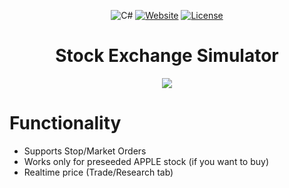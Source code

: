 <div align="center">
  
![C#](https://img.shields.io/badge/Language-C%23-blue?style=flat-square)
[![Website](https://img.shields.io/badge/Website-url-blue?style=flat-square)](https://stockexchange-ui.pages.dev/)
[![License](https://img.shields.io/github/license/numinnex/Wixapol_Shop_Web?style=flat-square)](https://github.com/numinnex/Wixapol_Shop_Web/blob/master/LICENSE.txt)
# **Stock Exchange Simulator**

 <img src="https://github.com/numinnex/StockExchange_Simulator/assets/112548209/49d1ddf2-971c-4b2d-b214-c441bebdb5ae">
 </div>
 
# Functionality
- Supports Stop/Market Orders
- Works only for preseeded APPLE stock (if you want to buy)
- Realtime price (Trade/Research tab) 

  
